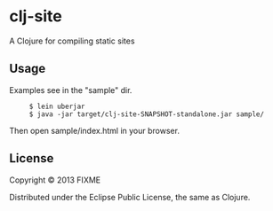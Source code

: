 # clj-site

A Clojure for compiling static sites

## Usage

Examples see in the "sample" dir.

	     $ lein uberjar
		 $ java -jar target/clj-site-SNAPSHOT-standalone.jar sample/
		 
Then open sample/index.html in your browser.

## License

Copyright © 2013 FIXME

Distributed under the Eclipse Public License, the same as Clojure.
